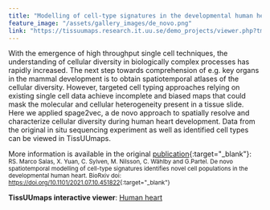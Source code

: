 ```yaml
---
title: "Modelling of cell-type signatures in the developmental human heart"
feature_image: "/assets/gallery_images/de_novo.png"
link: "https://tissuumaps.research.it.uu.se/demo_projects/viewer.php?tmap=human_heart"
---
```


With the emergence of high throughput single cell techniques, the understanding of cellular diversity in biologically complex processes has rapidly increased. The next step towards comprehension of e.g. key organs in the mammal development is to obtain spatiotemporal atlases of the cellular diversity. However, targeted cell typing approaches relying on existing single cell data achieve incomplete and biased maps that could mask the molecular and cellular heterogeneity present in a tissue slide. Here we applied spage2vec, a de novo approach to spatially resolve and characterize cellular diversity during human heart development. Data from the original in situ sequencing experiment as well as identified cell types can be viewed in TissUUmaps. 

More information is available in the original [publication](https://doi.org/10.1101/2021.07.10.451822){:target="_blank"}: \
<small>RS. Marco Salas, X. Yuan,  C. Sylven,  M. Nilsson,  C. Wählby and  G.Partel. De novo spatiotemporal modelling of cell-type signatures identifies novel cell populations in the developmental human heart. BioRxiv doi: <https://doi.org/10.1101/2021.07.10.451822>{:target="_blank"}</small>

**TissUUmaps interactive viewer**: 
<a href='https://tissuumaps.research.it.uu.se/demo_projects/viewer.php?tmap=human_heart' target="_blank" class="button">Human heart</a>